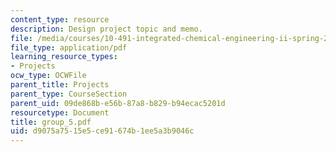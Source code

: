 ```yaml
---
content_type: resource
description: Design project topic and memo.
file: /media/courses/10-491-integrated-chemical-engineering-ii-spring-2006/d9075a7515e5ce91674b1ee5a3b9046c_group_5.pdf
file_type: application/pdf
learning_resource_types:
- Projects
ocw_type: OCWFile
parent_title: Projects
parent_type: CourseSection
parent_uid: 09de868b-e56b-87a8-b829-b94ecac5201d
resourcetype: Document
title: group_5.pdf
uid: d9075a75-15e5-ce91-674b-1ee5a3b9046c
---
```

